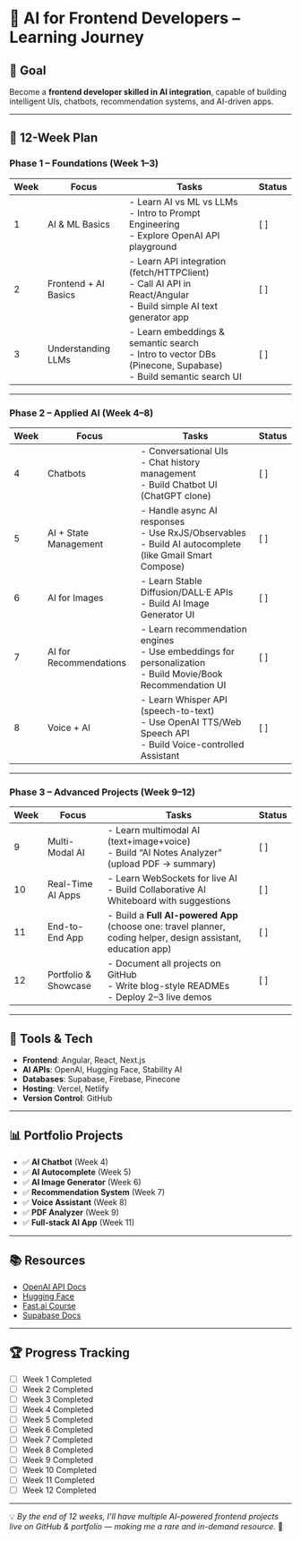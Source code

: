 # 🤖 AI for Frontend Developers – Learning Journey

## 🎯 Goal
Become a **frontend developer skilled in AI integration**, capable of building intelligent UIs, chatbots, recommendation systems, and AI-driven apps.  

---

## 📅 12-Week Plan

### Phase 1 – Foundations (Week 1–3)
| Week | Focus | Tasks | Status |
|------|-------|-------|--------|
| 1 | AI & ML Basics | - Learn AI vs ML vs LLMs <br> - Intro to Prompt Engineering <br> - Explore OpenAI API playground | [ ] |
| 2 | Frontend + AI Basics | - Learn API integration (fetch/HTTPClient) <br> - Call AI API in React/Angular <br> - Build simple AI text generator app | [ ] |
| 3 | Understanding LLMs | - Learn embeddings & semantic search <br> - Intro to vector DBs (Pinecone, Supabase) <br> - Build semantic search UI | [ ] |

---

### Phase 2 – Applied AI (Week 4–8)
| Week | Focus | Tasks | Status |
|------|-------|-------|--------|
| 4 | Chatbots | - Conversational UIs <br> - Chat history management <br> - Build Chatbot UI (ChatGPT clone) | [ ] |
| 5 | AI + State Management | - Handle async AI responses <br> - Use RxJS/Observables <br> - Build AI autocomplete (like Gmail Smart Compose) | [ ] |
| 6 | AI for Images | - Learn Stable Diffusion/DALL·E APIs <br> - Build AI Image Generator UI | [ ] |
| 7 | AI for Recommendations | - Learn recommendation engines <br> - Use embeddings for personalization <br> - Build Movie/Book Recommendation UI | [ ] |
| 8 | Voice + AI | - Learn Whisper API (speech-to-text) <br> - Use OpenAI TTS/Web Speech API <br> - Build Voice-controlled Assistant | [ ] |

---

### Phase 3 – Advanced Projects (Week 9–12)
| Week | Focus | Tasks | Status |
|------|-------|-------|--------|
| 9 | Multi-Modal AI | - Learn multimodal AI (text+image+voice) <br> - Build “AI Notes Analyzer” (upload PDF → summary) | [ ] |
| 10 | Real-Time AI Apps | - Learn WebSockets for live AI <br> - Build Collaborative AI Whiteboard with suggestions | [ ] |
| 11 | End-to-End App | - Build a **Full AI-powered App** (choose one: travel planner, coding helper, design assistant, education app) | [ ] |
| 12 | Portfolio & Showcase | - Document all projects on GitHub <br> - Write blog-style READMEs <br> - Deploy 2–3 live demos | [ ] |

---

## 🔧 Tools & Tech
- **Frontend**: Angular, React, Next.js  
- **AI APIs**: OpenAI, Hugging Face, Stability AI  
- **Databases**: Supabase, Firebase, Pinecone  
- **Hosting**: Vercel, Netlify  
- **Version Control**: GitHub  

---

## 📊 Portfolio Projects
- ✅ **AI Chatbot** (Week 4)  
- ✅ **AI Autocomplete** (Week 5)  
- ✅ **AI Image Generator** (Week 6)  
- ✅ **Recommendation System** (Week 7)  
- ✅ **Voice Assistant** (Week 8)  
- ✅ **PDF Analyzer** (Week 9)  
- ✅ **Full-stack AI App** (Week 11)  

---

## 📚 Resources
- [OpenAI API Docs](https://platform.openai.com/docs/)  
- [Hugging Face](https://huggingface.co/)  
- [Fast.ai Course](https://course.fast.ai/)  
- [Supabase Docs](https://supabase.com/docs)  

---

## 🏆 Progress Tracking
- [ ] Week 1 Completed  
- [ ] Week 2 Completed  
- [ ] Week 3 Completed  
- [ ] Week 4 Completed  
- [ ] Week 5 Completed  
- [ ] Week 6 Completed  
- [ ] Week 7 Completed  
- [ ] Week 8 Completed  
- [ ] Week 9 Completed  
- [ ] Week 10 Completed  
- [ ] Week 11 Completed  
- [ ] Week 12 Completed  

---

💡 *By the end of 12 weeks, I’ll have multiple AI-powered frontend projects live on GitHub & portfolio — making me a rare and in-demand resource.* 🚀
